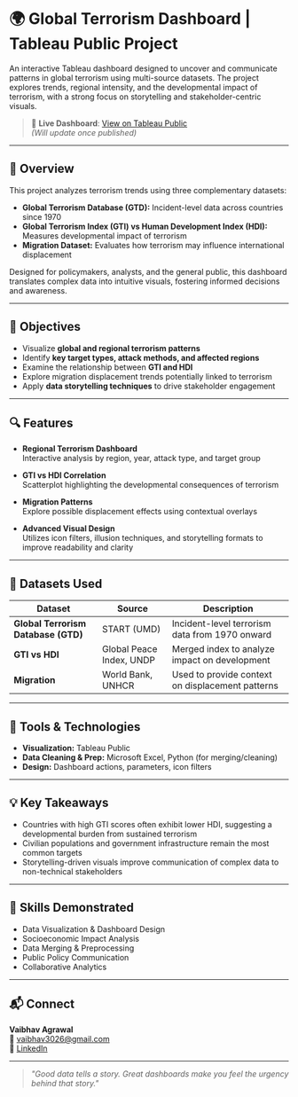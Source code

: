 # 🌍 Global Terrorism Dashboard | Tableau Public Project

An interactive Tableau dashboard designed to uncover and communicate patterns in global terrorism using multi-source datasets. The project explores trends, regional intensity, and the developmental impact of terrorism, with a strong focus on storytelling and stakeholder-centric visuals.

> 🔗 **Live Dashboard**: [View on Tableau Public](#)  
> *(Will update once published)*

---

## 📘 Overview

This project analyzes terrorism trends using three complementary datasets:

- **Global Terrorism Database (GTD):** Incident-level data across countries since 1970  
- **Global Terrorism Index (GTI) vs Human Development Index (HDI):** Measures developmental impact of terrorism  
- **Migration Dataset:** Evaluates how terrorism may influence international displacement

Designed for policymakers, analysts, and the general public, this dashboard translates complex data into intuitive visuals, fostering informed decisions and awareness.

---

## 🎯 Objectives

- Visualize **global and regional terrorism patterns**
- Identify **key target types, attack methods, and affected regions**
- Examine the relationship between **GTI and HDI**
- Explore migration displacement trends potentially linked to terrorism
- Apply **data storytelling techniques** to drive stakeholder engagement

---

## 🔍 Features

- **Regional Terrorism Dashboard**  
  Interactive analysis by region, year, attack type, and target group

- **GTI vs HDI Correlation**  
  Scatterplot highlighting the developmental consequences of terrorism

- **Migration Patterns**  
  Explore possible displacement effects using contextual overlays

- **Advanced Visual Design**  
  Utilizes icon filters, illusion techniques, and storytelling formats to improve readability and clarity

---

## 📂 Datasets Used

| Dataset | Source | Description |
|--------|--------|-------------|
| **Global Terrorism Database (GTD)** | START (UMD) | Incident-level terrorism data from 1970 onward |
| **GTI vs HDI** | Global Peace Index, UNDP | Merged index to analyze impact on development |
| **Migration** | World Bank, UNHCR | Used to provide context on displacement patterns |

---

## 🧰 Tools & Technologies

- **Visualization:** Tableau Public  
- **Data Cleaning & Prep:** Microsoft Excel, Python (for merging/cleaning)  
- **Design:** Dashboard actions, parameters, icon filters

---

## 💡 Key Takeaways

- Countries with high GTI scores often exhibit lower HDI, suggesting a developmental burden from sustained terrorism  
- Civilian populations and government infrastructure remain the most common targets  
- Storytelling-driven visuals improve communication of complex data to non-technical stakeholders

---

## 📌 Skills Demonstrated

- Data Visualization & Dashboard Design  
- Socioeconomic Impact Analysis  
- Data Merging & Preprocessing  
- Public Policy Communication  
- Collaborative Analytics

---

## 📬 Connect

**Vaibhav Agrawal**  
📧 vaibhav3026@gmail.com  
🔗 [LinkedIn](https://www.linkedin.com/in/vaibhav318) 

---

> _"Good data tells a story. Great dashboards make you feel the urgency behind that story."_  
